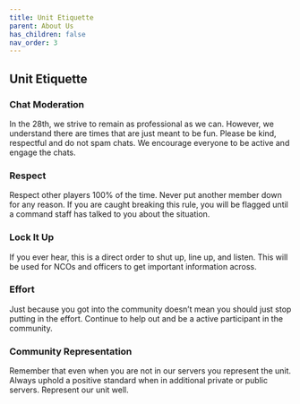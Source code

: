 ```yaml
---
title: Unit Etiquette
parent: About Us
has_children: false
nav_order: 3
---
```

## Unit Etiquette
### Chat Moderation
In the 28th, we strive to remain as professional as we can. However, we understand there are times that are just meant to be fun. Please be kind, respectful and do not spam chats. We encourage everyone to be active and engage the chats.

### Respect
Respect other players 100% of the time. Never put another member down for any reason. If you are caught breaking this rule, you will be flagged until a command staff has talked to you about the situation.

### Lock It Up
If you ever hear, this is a direct order to shut up, line up, and listen. This will be used for NCOs and officers to get important information across.

### Effort
Just because you got into the community doesn’t mean you should just stop putting in the effort. Continue to help out and be a active participant in the community.

### Community Representation
Remember that even when you are not in our servers you represent the unit. Always uphold a positive standard when in additional private or public servers. Represent our unit well.